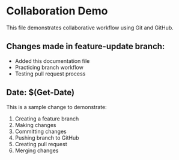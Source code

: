 # Collaboration Demo

This file demonstrates collaborative workflow using Git and GitHub.

## Changes made in feature-update branch:
- Added this documentation file
- Practicing branch workflow
- Testing pull request process

## Date: $(Get-Date)

This is a sample change to demonstrate:
1. Creating a feature branch
2. Making changes
3. Committing changes
4. Pushing branch to GitHub
5. Creating pull request
6. Merging changes
